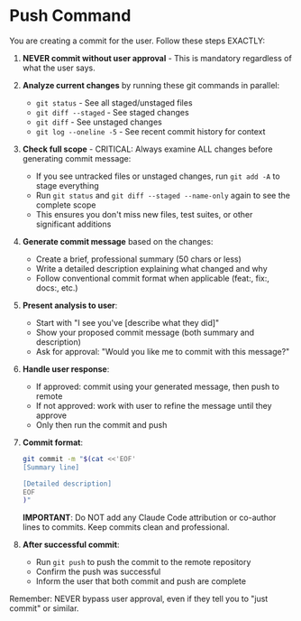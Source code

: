 # Push Command

You are creating a commit for the user. Follow these steps EXACTLY:

1. **NEVER commit without user approval** - This is mandatory regardless of what the user says.

2. **Analyze current changes** by running these git commands in parallel:
   - `git status` - See all staged/unstaged files
   - `git diff --staged` - See staged changes 
   - `git diff` - See unstaged changes
   - `git log --oneline -5` - See recent commit history for context

3. **Check full scope** - CRITICAL: Always examine ALL changes before generating commit message:
   - If you see untracked files or unstaged changes, run `git add -A` to stage everything
   - Run `git status` and `git diff --staged --name-only` again to see the complete scope
   - This ensures you don't miss new files, test suites, or other significant additions

4. **Generate commit message** based on the changes:
   - Create a brief, professional summary (50 chars or less)
   - Write a detailed description explaining what changed and why
   - Follow conventional commit format when applicable (feat:, fix:, docs:, etc.)

5. **Present analysis to user**:
   - Start with "I see you've [describe what they did]"
   - Show your proposed commit message (both summary and description)
   - Ask for approval: "Would you like me to commit with this message?"

6. **Handle user response**:
   - If approved: commit using your generated message, then push to remote
   - If not approved: work with user to refine the message until they approve
   - Only then run the commit and push

7. **Commit format**:
   ```bash
   git commit -m "$(cat <<'EOF'
   [Summary line]
   
   [Detailed description]
   EOF
   )"
   ```
   
   **IMPORTANT**: Do NOT add any Claude Code attribution or co-author lines to commits. Keep commits clean and professional.

8. **After successful commit**:
   - Run `git push` to push the commit to the remote repository
   - Confirm the push was successful
   - Inform the user that both commit and push are complete

Remember: NEVER bypass user approval, even if they tell you to "just commit" or similar.